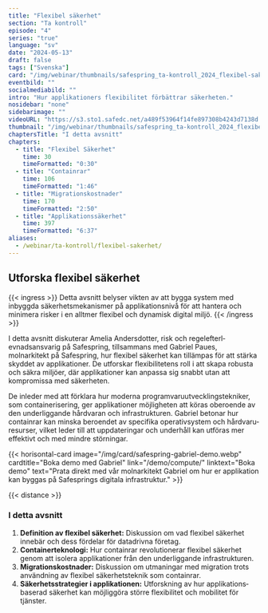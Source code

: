 ```yaml
---
title: "Flexibel säkerhet"
section: "Ta kontroll"
episode: "4"
series: "true"
language: "sv"
date: "2024-05-13"
draft: false
tags: ["Svenska"]
card: "/img/webinar/thumbnails/safespring_ta-kontroll_2024_flexibel-sakerhet.jpg"
eventbild: ""
socialmediabild: ""
intro: "Hur applikationers flexibilitet förbättrar säkerheten."
nosidebar: "none"
sidebarimage: ""
videoURL: "https://s3.sto1.safedc.net/a489f53964f14fe897308b4243d7138d:processedvideos/safespring_ta-kontroll_2024_flexibel-sakerhet_final/master.m3u8"
thumbnail: "/img/webinar/thumbnails/safespring_ta-kontroll_2024_flexibel-sakerhet.jpg"
chaptersTitle: "I detta avsnitt"
chapters:
  - title: "Flexibel Säkerhet"
    time: 30
    timeFormatted: "0:30"
  - title: "Containrar"
    time: 106
    timeFormatted: "1:46"
  - title: "Migrationskostnader"
    time: 170
    timeFormatted: "2:50"
  - title: "Applikationssäkerhet"
    time: 397
    timeFormatted: "6:37"
aliases:
  - /webinar/ta-kontroll/flexibel-sakerhet/
---
```


## Utforska flexibel säkerhet

{{< ingress >}}
Detta avsnitt belyser vikten av att bygga system med inbyggda säkerhetsmekanismer på applikationsnivå för att hantera och minimera risker i en alltmer flexibel och dynamisk digital miljö.
{{< /ingress >}}

I detta avsnitt diskuterar Amelia Andersdotter, risk och regelefterl­evnadsansvarig på Safespring, tillsammans med Gabriel Paues, molnarkitekt på Safespring, hur flexibel säkerhet kan tillämpas för att stärka skyddet av applikationer. De utforskar flexibilitetens roll i att skapa robusta och säkra miljöer, där applikationer kan anpassa sig snabbt utan att kompromissa med säkerheten.

De inleder med att förklara hur moderna programvaru­utvecklings­tekniker, som containerisering, ger applikationer möjligheten att köras oberoende av den underliggande hårdvaran och infrastrukturen. Gabriel betonar hur containrar kan minska beroendet av specifika operativsystem och hårdvaru­resurser, vilket leder till att uppdateringar och underhåll kan utföras mer effektivt och med mindre störningar.

{{< horisontal-card image="/img/card/safespring-gabriel-demo.webp" cardtitle="Boka demo med Gabriel" link="/demo/compute/" linktext="Boka demo" text="Prata direkt med vår molnarkitekt Gabriel om hur er applikation kan byggas på Safesprings digitala infrastruktur." >}}

{{< distance >}}

### I detta avsnitt

1. **Definition av flexibel säkerhet:** Diskussion om vad flexibel säkerhet innebär och dess fördelar för datadrivna företag.
2. **Containerteknologi:** Hur containrar revolutionerar flexibel säkerhet genom att isolera applikationer från den underliggande infrastrukturen.
3. **Migrationskostnader:** Diskussion om utmaningar med migration trots användning av flexibel säkerhetsteknik som containrar.
4. **Säkerhetsstrategier i applikationen:** Utforskning av hur applikations­baserad säkerhet kan möjliggöra större flexibilitet och mobilitet för tjänster.

